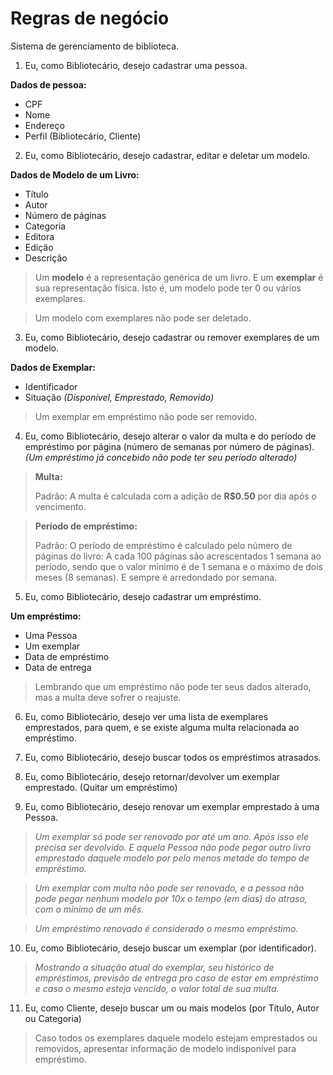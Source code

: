 # Regras de negócio

Sistema de gerenciamento de biblioteca.

1. Eu, como Bibliotecário, desejo cadastrar uma pessoa.

**Dados de pessoa:**

- CPF
- Nome
- Endereço
- Perfil (Bibliotecário, Cliente)

2. Eu, como Bibliotecário, desejo cadastrar, editar e deletar um modelo.

**Dados de Modelo de um Livro:** 

- Título
- Autor
- Número de páginas
- Categoria
- Editora
- Edição
- Descrição

> Um **modelo** é a representação genérica de um livro.
> E um **exemplar** é sua representação física. Isto é, um modelo pode ter 0 ou vários exemplares.

> Um modelo com exemplares não pode ser deletado.

3. Eu, como Bibliotecário, desejo cadastrar ou remover exemplares de um modelo.

**Dados de Exemplar:**

- Identificador
- Situação _(Disponível, Emprestado, Removido)_

> Um exemplar em empréstimo não pode ser removido.

4. Eu, como Bibliotecário, desejo alterar o valor da multa e do período de empréstimo por página (número de semanas por número de páginas). _(Um empréstimo já concebido não pode ter seu período alterado)_

> **Multa:**
> 
> Padrão: A multa é calculada com a adição de **R$0.50** por dia após o vencimento.

> **Período de empréstimo:**
> 
> Padrão: O período de empréstimo é calculado pelo número de páginas do livro:
> A cada 100 páginas são acrescentados 1 semana ao período, sendo que o valor mínimo é de 1 semana e o máximo de dois meses (8 semanas). E sempre é arredondado por semana.

5. Eu, como Bibliotecário, desejo cadastrar um empréstimo.

**Um empréstimo:**

- Uma Pessoa
- Um exemplar
- Data de empréstimo
- Data de entrega

> Lembrando que um empréstimo não pode ter seus dados alterado, mas a multa deve sofrer o reajuste.

6. Eu, como Bibliotecário, desejo ver uma lista de exemplares emprestados, para quem, e se existe alguma multa relacionada ao empréstimo.

7. Eu, como Bibliotecário, desejo buscar todos os empréstimos atrasados.

8. Eu, como Bibliotecário, desejo retornar/devolver um exemplar emprestado. (Quitar um empréstimo)

9. Eu, como Bibliotecário, desejo renovar um exemplar emprestado à uma Pessoa.

> _Um exemplar só pode ser renovado por até um ano. Após isso ele precisa ser devolvido. E aquela Pessoa não pode pegar outro livro emprestado daquele modelo por pelo menos metade do tempo de empréstimo._

> _Um exemplar com multa não pode ser renovado, e a pessoa não pode pegar nenhum modelo por 10x o tempo (em dias) do atraso, com o mínimo de um mês._

> _Um empréstimo renovado é considerado o mesmo empréstimo._

10. Eu, como Bibliotecário, desejo buscar um exemplar (por identificador).

> _Mostrando a situação atual do exemplar, seu histórico de empréstimos, previsão de entrega pro caso de estar em empréstimo e caso o mesmo esteja vencido, o valor total de sua multa._

11. Eu, como Cliente, desejo buscar um ou mais modelos (por Título, Autor ou Categoria)

> Caso todos os exemplares daquele modelo estejam emprestados ou removidos, apresentar informação de modelo indisponível para empréstimo.


